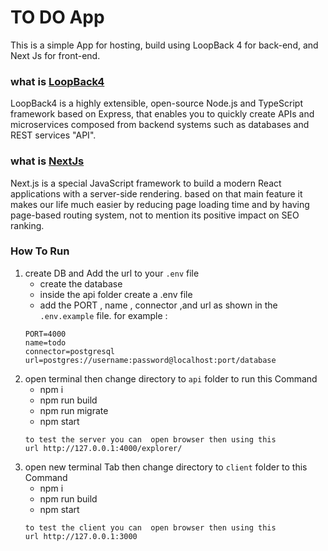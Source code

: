 # TO DO App

This is a simple App for hosting, build using LoopBack 4 for back-end, and Next Js for front-end.

### what is [LoopBack4](https://loopback.io/)
LoopBack4 is a highly extensible, open-source Node.js and TypeScript framework based on Express, that enables you to quickly create APIs and microservices composed from backend systems such as databases and REST services "API".


### what is [NextJs](https://nextjs.org/)
Next.js is a special JavaScript framework to build a modern React applications with a server-side rendering. based on that main feature it makes our life much easier by reducing page loading time and by having page-based routing system, not to mention its positive impact on SEO ranking.

### How To Run
1. create DB and Add the url to your `.env` file
     - create the database 
     - inside the api folder create a .env file 
     - add the PORT , name , connector ,and url as shown in the `.env.example` file.
     for example :
   ``` 
   PORT=4000
   name=todo
   connector=postgresql
   url=postgres://username:password@localhost:port/database
   ```
2. open terminal then change directory to `api` folder to run this Command
    - npm i
    - npm run build
    - npm run migrate
    - npm start
    ```
    to test the server you can  open browser then using this
    url http://127.0.0.1:4000/explorer/
    ```
3. open new terminal Tab then change directory to `client` folder to this Command
    - npm i
    - npm run build
    - npm start
    ```
    to test the client you can  open browser then using this
    url http://127.0.0.1:3000
    ```
